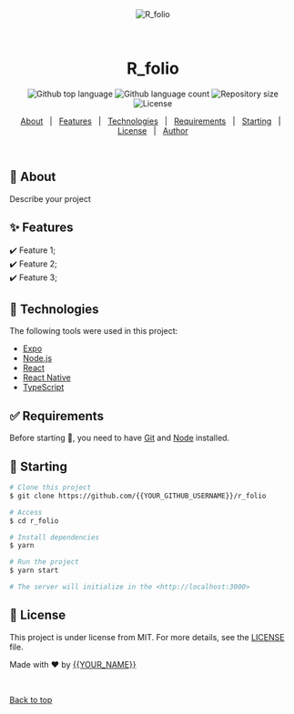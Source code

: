 <div align="center" id="top"> 
  <img src="./.github/app.gif" alt="R_folio" />

  &#xa0;

  <!-- <a href="https://r_folio.netlify.app">Demo</a> -->
</div>

<h1 align="center">R_folio</h1>

<p align="center">
  <img alt="Github top language" src="https://img.shields.io/github/languages/top/{{YOUR_GITHUB_USERNAME}}/r_folio?color=56BEB8">

  <img alt="Github language count" src="https://img.shields.io/github/languages/count/{{YOUR_GITHUB_USERNAME}}/r_folio?color=56BEB8">

  <img alt="Repository size" src="https://img.shields.io/github/repo-size/{{YOUR_GITHUB_USERNAME}}/r_folio?color=56BEB8">

  <img alt="License" src="https://img.shields.io/github/license/{{YOUR_GITHUB_USERNAME}}/r_folio?color=56BEB8">

  <!-- <img alt="Github issues" src="https://img.shields.io/github/issues/{{YOUR_GITHUB_USERNAME}}/r_folio?color=56BEB8" /> -->

  <!-- <img alt="Github forks" src="https://img.shields.io/github/forks/{{YOUR_GITHUB_USERNAME}}/r_folio?color=56BEB8" /> -->

  <!-- <img alt="Github stars" src="https://img.shields.io/github/stars/{{YOUR_GITHUB_USERNAME}}/r_folio?color=56BEB8" /> -->
</p>

<!-- Status -->

<!-- <h4 align="center"> 
	🚧  R_folio 🚀 Under construction...  🚧
</h4> 

<hr> -->

<p align="center">
  <a href="#dart-about">About</a> &#xa0; | &#xa0; 
  <a href="#sparkles-features">Features</a> &#xa0; | &#xa0;
  <a href="#rocket-technologies">Technologies</a> &#xa0; | &#xa0;
  <a href="#white_check_mark-requirements">Requirements</a> &#xa0; | &#xa0;
  <a href="#checkered_flag-starting">Starting</a> &#xa0; | &#xa0;
  <a href="#memo-license">License</a> &#xa0; | &#xa0;
  <a href="https://github.com/{{YOUR_GITHUB_USERNAME}}" target="_blank">Author</a>
</p>

<br>

## :dart: About ##

Describe your project

## :sparkles: Features ##

:heavy_check_mark: Feature 1;\
:heavy_check_mark: Feature 2;\
:heavy_check_mark: Feature 3;

## :rocket: Technologies ##

The following tools were used in this project:

- [Expo](https://expo.io/)
- [Node.js](https://nodejs.org/en/)
- [React](https://pt-br.reactjs.org/)
- [React Native](https://reactnative.dev/)
- [TypeScript](https://www.typescriptlang.org/)

## :white_check_mark: Requirements ##

Before starting :checkered_flag:, you need to have [Git](https://git-scm.com) and [Node](https://nodejs.org/en/) installed.

## :checkered_flag: Starting ##

```bash
# Clone this project
$ git clone https://github.com/{{YOUR_GITHUB_USERNAME}}/r_folio

# Access
$ cd r_folio

# Install dependencies
$ yarn

# Run the project
$ yarn start

# The server will initialize in the <http://localhost:3000>
```

## :memo: License ##

This project is under license from MIT. For more details, see the [LICENSE](LICENSE.md) file.


Made with :heart: by <a href="https://github.com/{{YOUR_GITHUB_USERNAME}}" target="_blank">{{YOUR_NAME}}</a>

&#xa0;

<a href="#top">Back to top</a>
